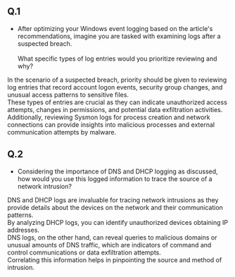 ## Q.1
- After optimizing your Windows event logging based on the article's recommendations, imagine you are tasked with examining logs after a suspected breach. \
 \
What specific types of log entries would you prioritize reviewing and why?


In the scenario of a suspected breach, priority should be given to reviewing log entries that record account logon events, security group changes, and unusual access patterns to sensitive files. \
These types of entries are crucial as they can indicate unauthorized access attempts, changes in permissions, and potential data exfiltration activities. \
Additionally, reviewing Sysmon logs for process creation and network connections can provide insights into malicious processes and external communication attempts by malware.

## Q.2
- Considering the importance of DNS and DHCP logging as discussed, \
  how would you use this logged information to trace the source of a network intrusion?

DNS and DHCP logs are invaluable for tracing network intrusions as they provide details about the devices on the network and their communication patterns. \
By analyzing DHCP logs, you can identify unauthorized devices obtaining IP addresses. \
DNS logs, on the other hand, can reveal queries to malicious domains or unusual amounts of DNS traffic, which are indicators of command and control communications or data exfiltration attempts. \
Correlating this information helps in pinpointing the source and method of intrusion.
